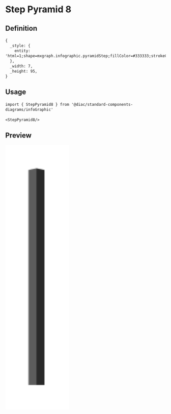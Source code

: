 # Step Pyramid 8

## Definition

```
{
  _style: { 
    entity: 'html=1;shape=mxgraph.infographic.pyramidStep;fillColor=#333333;strokeColor=none;shadow=0;',
  },
  _width: 7,
  _height: 95,
}
```

## Usage

```
import { StepPyramid8 } from '@diac/standard-components-diagrams/infoGraphic'

<StepPyramid8/>
```

## Preview

<img src="./step-pyramid-8.png" width="200"/>

